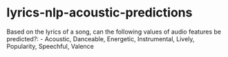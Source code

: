 # lyrics-nlp-acoustic-predictions
Based on the lyrics of a song, can the following values of audio features be predicted?: - Acoustic, Danceable, Energetic, Instrumental, Lively, Popularity, Speechful, Valence
